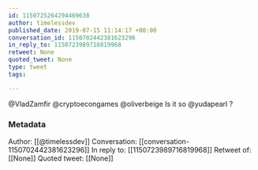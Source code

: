 ```yaml
---
id: 1150725264294469638
author: timelessdev
published_date: 2019-07-15 11:14:17 +00:00
conversation_id: 1150702442381623296
in_reply_to: 1150723989716819968
retweet: None
quoted_tweet: None
type: tweet
tags:

---
```


@VladZamfir @cryptoecongames @oliverbeige Is it so @yudapearl ?

### Metadata

Author: [[@timelessdev]]
Conversation: [[conversation-1150702442381623296]]
In reply to: [[1150723989716819968]]
Retweet of: [[None]]
Quoted tweet: [[None]]
